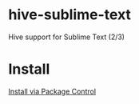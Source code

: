 hive-sublime-text
==================

Hive support for Sublime Text (2/3)

# Install

[Install via Package Control](http://wbond.net/sublime_packages/package_control)
